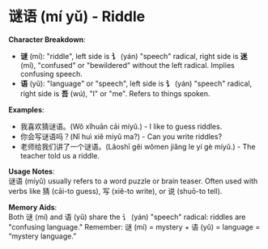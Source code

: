 # **谜语 (mí yǔ) - Riddle**

**Character Breakdown**:  
- **谜** (mí): "riddle", left side is **讠** (yán) "speech" radical, right side is **迷** (mí), "confused" or "bewildered" without the left radical. Implies confusing speech.  
- **语** (yǔ): "language" or "speech", left side is **讠** (yán) "speech" radical, right side is **吾** (wú), "I" or "me". Refers to things spoken.

**Examples**:  
- 我喜欢猜谜语。(Wǒ xǐhuān cāi míyǔ.) - I like to guess riddles.  
- 你会写谜语吗？(Nǐ huì xiě míyǔ ma?) - Can you write riddles?  
- 老师给我们讲了一个谜语。(Lǎoshī gěi wǒmen jiǎng le yí gè míyǔ.) - The teacher told us a riddle.

**Usage Notes**:  
谜语 (míyǔ) usually refers to a word puzzle or brain teaser. Often used with verbs like 猜 (cāi-to guess), 写 (xiě-to write), or 说 (shuō-to tell).

**Memory Aids**:  
Both 谜 (mí) and 语 (yǔ) share the 讠 (yán) "speech" radical: riddles are "confusing language." Remember: 谜 (mí) = mystery + 语 (yǔ) = language = “mystery language.”